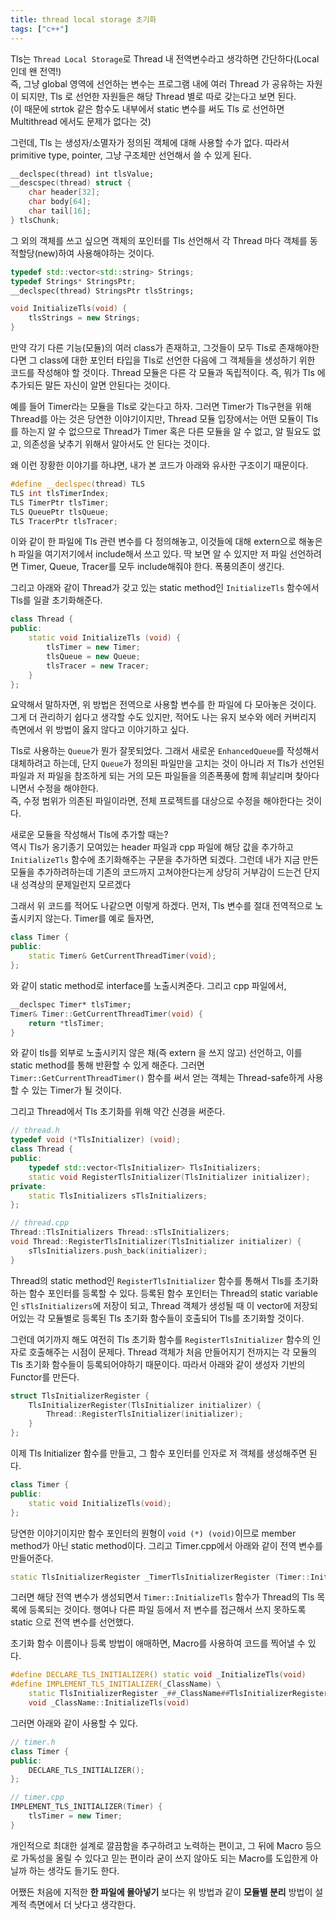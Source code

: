 ```yaml
---
title: thread local storage 초기화
tags: ["c++"]
---
```


Tls는 `Thread Local Storage`로 Thread 내 전역변수라고 생각하면 간단하다(Local 인데 왠 전역!)  
즉, 그냥 global 영역에 선언하는 변수는 프로그램 내에 여러 Thread 가 공유하는 자원이 되지만, Tls 로 선언한 자원들은 해당 Thread 별로 따로 갖는다고 보면 된다.  
(이 때문에 strtok 같은 함수도 내부에서 static 변수를 써도 Tls 로 선언하면 Multithread 에서도 문제가 없다는 것)

그런데, Tls 는 생성자/소멸자가 정의된 객체에 대해 사용할 수가 없다. 따라서 primitive type, pointer, 그냥 구조체만 선언해서 쓸 수 있게 된다.

```cpp
__declspec(thread) int tlsValue;
__descspec(thread) struct {
    char header[32];
    char body[64];
    char tail[16];
} tlsChunk;
```

그 외의 객체를 쓰고 싶으면 객체의 포인터를 Tls 선언해서 각 Thread 마다 객체를 동적할당(new)하여 사용해야하는 것이다.

```cpp
typedef std::vector<std::string> Strings;
typedef Strings* StringsPtr;
__declspec(thread) StringsPtr tlsStrings;

void InitializeTls(void) {
    tlsStrings = new Strings;
}
```

만약 각기 다른 기능(모듈)의 여러 class가 존재하고, 그것들이 모두 Tls로 존재해야한다면 그 class에 대한 포인터 타입을 Tls로 선언한 다음에 그 객체들을 생성하기 위한 코드를 작성해야 할 것이다. Thread 모듈은 다른 각 모듈과 독립적이다. 즉, 뭐가 Tls 에 추가되든 말든 자신이 알면 안된다는 것이다.

예를 들어 Timer라는 모듈을 Tls로 갖는다고 하자. 그러면 Timer가 Tls구현을 위해 Thread를 아는 것은 당연한 이야기이지만, Thread 모듈 입장에서는 어떤 모듈이 Tls 를 하는지 알 수 없으므로 Thread가 Timer 혹은 다른 모듈을 알 수 없고, 알 필요도 없고, 의존성을 낮추기 위해서 알아서도 안 된다는 것이다.

왜 이런 장황한 이야기를 하냐면, 내가 본 코드가 아래와 유사한 구조이기 때문이다.

```cpp
#define __declspec(thread) TLS
TLS int tlsTimerIndex;
TLS TimerPtr tlsTimer;
TLS QueuePtr tlsQueue;
TLS TracerPtr tlsTracer;
```

이와 같이 한 파일에 Tls 관련 변수를 다 정의해놓고, 이것들에 대해 extern으로 해놓은 h 파일을 여기저기에서 include해서 쓰고 있다. 딱 보면 알 수 있지만 저 파일 선언하려면 Timer, Queue, Tracer를 모두 include해줘야 한다. 폭풍의존이 생긴다.

그리고 아래와 같이 Thread가 갖고 있는 static method인 `InitializeTls` 함수에서 Tls를 일괄 초기화해준다.

```cpp
class Thread {
public:
    static void InitializeTls (void) {
        tlsTimer = new Timer;
        tlsQueue = new Queue;
        tlsTracer = new Tracer;
    }
};
```

요약해서 말하자면, 위 방법은 전역으로 사용할 변수를 한 파일에 다 모아놓은 것이다. 그게 더 관리하기 쉽다고 생각할 수도 있지만, 적어도 나는 유지 보수와 에러 커버리지 측면에서 위 방법이 옳지 않다고 이야기하고 싶다.

Tls로 사용하는 `Queue`가 뭔가 잘못되었다. 그래서 새로운 `EnhancedQueue`를 작성해서 대체하려고 하는데, 단지 `Queue`가 정의된 파일만을 고치는 것이 아니라 저 Tls가 선언된 파일과 저 파일을 참조하게 되는 거의 모든 파일들을 의존폭풍에 함께 휘날리며 찾아다니면서 수정을 해야한다.  
즉, 수정 범위가 의존된 파일이라면, 전체 프로젝트를 대상으로 수정을 해야한다는 것이다.

새로운 모듈을 작성해서 Tls에 추가할 때는?  
역시 Tls가 옹기종기 모여있는 header 파일과 cpp 파일에 해당 값을 추가하고 `InitializeTls` 함수에 초기화해주는 구문을 추가하면 되겠다. 그런데 내가 지금 만든 모듈을 추가하려하는데 기존의 코드까지 고쳐야한다는게 상당히 거부감이 드는건 단지 내 성격상의 문제일런지 모르겠다

그래서 위 코드를 적어도 나같으면 이렇게 하겠다. 먼저, Tls 변수를 절대 전역적으로 노출시키지 않는다. Timer를 예로 들자면,

```cpp
class Timer {
public:
    static Timer& GetCurrentThreadTimer(void);
};
```

와 같이 static method로 interface를 노출시켜준다. 그리고 cpp 파일에서,

```cpp
__declspec Timer* tlsTimer;
Timer& Timer::GetCurrentThreadTimer(void) {
    return *tlsTimer;
}
```

와 같이 tls를 외부로 노출시키지 않은 채(즉 extern 을 쓰지 않고) 선언하고, 이를 static method를 통해 반환할 수 있게 해준다. 그러면 `Timer::GetCurrentThreadTimer()` 함수를 써서 얻는 객체는 Thread-safe하게 사용할 수 있는 Timer가 될 것이다.

그리고 Thread에서 Tls 초기화를 위해 약간 신경을 써준다.

```cpp
// thread.h
typedef void (*TlsInitializer) (void);
class Thread {
public:
    typedef std::vector<TlsInitializer> TlsInitializers;
    static void RegisterTlsInitializer(TlsInitializer initializer);
private:
    static TlsInitializers sTlsInitializers;
};

// thread.cpp
Thread::TlsInitializers Thread::sTlsInitializers;
void Thread::RegisterTlsInitializer(TlsInitializer initializer) {
    sTlsInitializers.push_back(initializer);
}
```

Thread의 static method인 `RegisterTlsInitializer` 함수를 통해서 Tls를 초기화하는 함수 포인터를 등록할 수 있다. 등록된 함수 포인터는 Thread의 static variable인 `sTlsInitializers`에 저장이 되고, Thread 객체가 생성될 때 이 vector에 저장되어있는 각 모듈별로 등록된 Tls 초기화 함수들이 호출되어 Tls를 초기화할 것이다.

그런데 여기까지 해도 여전히 Tls 초기화 함수를 `RegisterTlsInitializer` 함수의 인자로 호출해주는 시점이 문제다. Thread 객체가 처음 만들어지기 전까지는 각 모듈의 Tls 초기화 함수들이 등록되어야하기 때문이다.
따라서 아래와 같이 생성자 기반의 Functor를 만든다.

```cpp
struct TlsInitializerRegister {
    TlsInitializerRegister(TlsInitializer initializer) {
        Thread::RegisterTlsInitializer(initializer);
    }
};
```

이제 Tls Initializer 함수를 만들고, 그 함수 포인터를 인자로 저 객체를 생성해주면 된다.

```cpp
class Timer {
public:
    static void InitializeTls(void);
};
```

당연한 이야기이지만 함수 포인터의 원형이 `void (*) (void)`이므로 member method가 아닌 static method이다.
그리고 Timer.cpp에서 아래와 같이 전역 변수를 만들어준다.

```cpp
static TlsInitializerRegister _TimerTlsInitializerRegister (Timer::InitializeTls);
```

그러면 해당 전역 변수가 생성되면서 `Timer::InitializeTls` 함수가 Thread의 Tls 목록에 등록되는 것이다. 행여나 다른 파일 등에서 저 변수를 접근해서 쓰지 못하도록 static 으로 전역 변수를 선언했다.

초기화 함수 이름이나 등록 방법이 애매하면, Macro를 사용하여 코드를 찍어낼 수 있다.

```cpp
#define DECLARE_TLS_INITIALIZER() static void _InitializeTls(void)
#define IMPLEMENT_TLS_INITIALIZER(_ClassName) \
    static TlsInitializerRegister _##_ClassName##TlsInitializerRegister (_ClassName::_InitializeTls); \
    void _ClassName::InitializeTls(void)
```

그러면 아래와 같이 사용할 수 있다.

```cpp
// timer.h
class Timer {
public:
    DECLARE_TLS_INITIALIZER();
};

// timer.cpp
IMPLEMENT_TLS_INITIALIZER(Timer) {
    tlsTimer = new Timer;
}
```

개인적으로 최대한 설계로 깔끔함을 추구하려고 노력하는 편이고, 그 뒤에 Macro 등으로 가독성을 올릴 수 있다고 믿는 편이라 굳이 쓰지 않아도 되는 Macro를 도입한게 아닐까 하는 생각도 들기도 한다.

어쨌든 처음에 지적한 **한 파일에 몰아넣기** 보다는 위 방법과 같이 **모듈별 분리** 방법이 설계적 측면에서 더 낫다고 생각한다.
